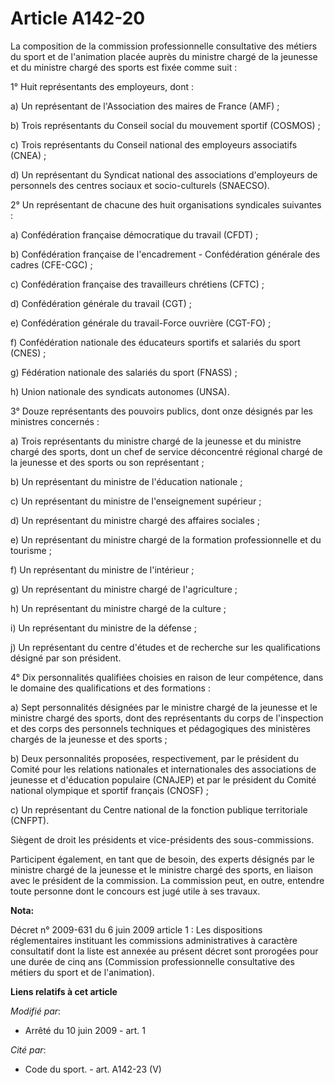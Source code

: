 # Article A142-20

La composition de la commission professionnelle consultative des métiers du sport et de l'animation placée auprès du ministre
chargé de la jeunesse et du ministre chargé des sports est fixée comme suit : 

1° Huit représentants des employeurs, dont : 

a) Un représentant de l'Association des maires de France (AMF) ; 

b) Trois représentants du Conseil social du mouvement sportif (COSMOS) ; 

c) Trois représentants du Conseil national des employeurs associatifs (CNEA) ; 

d) Un représentant du Syndicat national des associations d'employeurs de personnels des centres sociaux et socio-culturels
(SNAECSO). 

2° Un représentant de chacune des huit organisations syndicales suivantes : 

a) Confédération française démocratique du travail (CFDT) ; 

b) Confédération française de l'encadrement - Confédération générale des cadres (CFE-CGC) ; 

c) Confédération française des travailleurs chrétiens (CFTC) ; 

d) Confédération générale du travail (CGT) ; 

e) Confédération générale du travail-Force ouvrière (CGT-FO) ; 

f) Confédération nationale des éducateurs sportifs et salariés du sport (CNES) ; 

g) Fédération nationale des salariés du sport (FNASS) ; 

h) Union nationale des syndicats autonomes (UNSA). 

3° Douze représentants des pouvoirs publics, dont onze désignés par les ministres concernés : 

a) Trois représentants du ministre chargé de la jeunesse et du ministre chargé des sports, dont un chef de service
déconcentré régional chargé de la jeunesse et des sports ou son représentant ; 

b) Un représentant du ministre de l'éducation nationale ; 

c) Un représentant du ministre de l'enseignement supérieur ; 

d) Un représentant du ministre chargé des affaires sociales ; 

e) Un représentant du ministre chargé de la formation professionnelle et du tourisme ; 

f) Un représentant du ministre de l'intérieur ; 

g) Un représentant du ministre chargé de l'agriculture ; 

h) Un représentant du ministre chargé de la culture ; 

i) Un représentant du ministre de la défense ; 

j) Un représentant du centre d'études et de recherche sur les qualifications désigné par son président. 

4° Dix personnalités qualifiées choisies en raison de leur compétence, dans le domaine des qualifications et des
formations : 

a) Sept personnalités désignées par le ministre chargé de la jeunesse et le ministre chargé des sports, dont des
représentants du corps de l'inspection et des corps des personnels techniques et pédagogiques des ministères chargés de la
jeunesse et des sports ; 

b) Deux personnalités proposées, respectivement, par le président du Comité pour les relations nationales et internationales
des associations de jeunesse et d'éducation populaire (CNAJEP) et par le président du Comité national olympique et sportif
français (CNOSF) ; 

c) Un représentant du Centre national de la fonction publique territoriale (CNFPT). 

Siègent de droit les présidents et vice-présidents des sous-commissions. 

Participent également, en tant que de besoin, des experts désignés par le ministre chargé de la jeunesse et le ministre
chargé des sports, en liaison avec le président de la commission. La commission peut, en outre, entendre toute personne dont
le concours est jugé utile à ses travaux.

**Nota:**

Décret n° 2009-631 du 6 juin 2009 article 1 : Les dispositions réglementaires instituant les commissions administratives à
caractère consultatif dont la liste est annexée au présent décret sont prorogées pour une durée de cinq ans (Commission
professionnelle consultative des métiers du sport et de l'animation).

**Liens relatifs à cet article**

_Modifié par_:

  - Arrêté du 10 juin 2009 - art. 1

_Cité par_:

  - Code du sport. - art. A142-23 (V)
